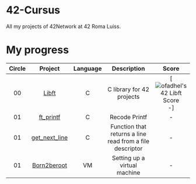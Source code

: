 # 42-Cursus
All my projects of 42Network at 42 Roma Luiss. 

# My progress
|Circle | Project | Language | Description | Score | 
|:-----:|:-------:|:--------:|:-----------:|:-----:|
|00| [Libft](https://github.com/KingFazzel/42-Roma/tree/main/Libft) | C | C library for 42 projects | [![ofadhel's 42 Libft Score](https://badge42.vercel.app/api/v2/cld8v7vvc00060fl440nilura/project/2935625)-]|
|01| [ft_printf](https://github.com/KingFazzel/42-Roma/tree/main/ft_printf) | C | Recode Printf | - |
|01| [get_next_line](https://github.com/KingFazzel/42-Roma/tree/main/get_next_line) | C | Function that returns a line read from a file descriptor | - | 
|01| [Born2beroot](https://github.com/gemartin99/Born2beroot-Tutorial/blob/main/README_EN.md) | VM | Setting up a virtual machine | - |
